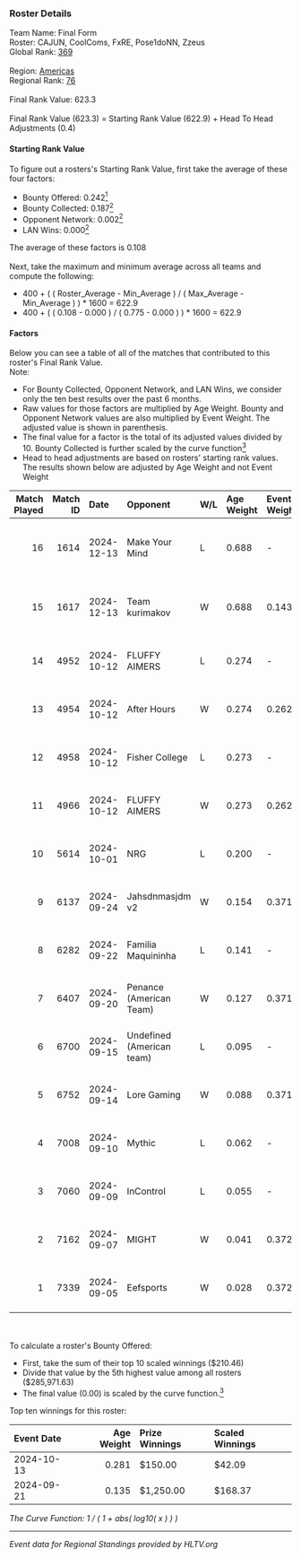### Roster Details<br />
Team Name: Final Form<br />
Roster: CAJUN, CoolComs, FxRE, Pose1doNN, Zzeus<br />
Global Rank: [369](../../standings_global_2025_02_28.md)<br />
<br />
Region: [Americas]( ../../standings_americas_2025_02_28.md)<br />
Regional Rank: [76]( ../../standings_americas_2025_02_28.md)<br />
<br />
Final Rank Value:  623.3<br />
<br />
Final Rank Value (623.3) = Starting Rank Value (622.9) + Head To Head Adjustments (0.4)<br />

#### Starting Rank Value<br />
To figure out a rosters's Starting Rank Value, first take the average of these four factors:<br />
- Bounty Offered: 0.242[<sup>1</sup>](#table2)
- Bounty Collected: 0.187[<sup>2</sup>](#table1)
- Opponent Network: 0.002[<sup>2</sup>](#table1)
- LAN Wins: 0.000[<sup>2</sup>](#table1)

The average of these factors is 0.108<br />
<br />
Next, take the maximum and minimum average across all teams and compute the following:<br />
- 400 + ( ( Roster_Average - Min_Average ) / ( Max_Average - Min_Average ) ) * 1600 = 622.9
- 400 + ( ( 0.108 - 0.000 ) / ( 0.775 - 0.000 ) ) * 1600 = 622.9


#### Factors<br />
Below you can see a table of all of the matches that contributed to this roster's Final Rank Value.<br />
Note:<br />

- For Bounty Collected, Opponent Network, and LAN Wins, we consider only the ten best results over the past 6 months.
- Raw values for those factors are multiplied by Age Weight. Bounty and Opponent Network values are also multiplied by Event Weight. The adjusted value is shown in parenthesis.
- The final value for a factor is the total of its adjusted values divided by 10. Bounty Collected is further scaled by the curve function[<sup>3</sup>](#curveFunction)
- Head to head adjustments are based on rosters' starting rank values. The results shown below are adjusted by Age Weight and not Event Weight
<span id="table1"></span><br />


| Match Played | Match ID | Date       | Opponent                  | W/L | Age Weight | Event Weight | Bounty Collected | Opponent Network | LAN Wins  | H2H Adj. | Roster                                  |
| -: | -: | :- | :- | :- | :- | :- | :- | :- | :- | -: | :- |
|           16 |     1614 | 2024-12-13 | Make Your Mind            | L   | 0.688      | -            | -                | -                | -         |    -6.71 | CAJUN, CoolComs, FxRE, Pose1doNN, Zzeus |
|           15 |     1617 | 2024-12-13 | Team kurimakov            | W   | 0.688      | 0.143        | 0.000 (0.000)    | 0.000 (0.000)    | 0 (0.000) |     4.56 | CAJUN, CoolComs, FxRE, Pose1doNN, Zzeus |
|           14 |     4952 | 2024-10-12 | FLUFFY AIMERS             | L   | 0.274      | -            | -                | -                | -         |    -2.04 | CAJUN, CoolComs, Drop, FxRE, YNGHunter  |
|           13 |     4954 | 2024-10-12 | After Hours               | W   | 0.274      | 0.262        | 0.000 (0.000)    | 0.027 (0.002)    | 0 (0.000) |     1.97 | CAJUN, CoolComs, Drop, FxRE, YNGHunter  |
|           12 |     4958 | 2024-10-12 | Fisher College            | L   | 0.273      | -            | -                | -                | -         |    -2.42 | CAJUN, CoolComs, Drop, FxRE, YNGHunter  |
|           11 |     4966 | 2024-10-12 | FLUFFY AIMERS             | W   | 0.273      | 0.262        | 0.006 (0.000)    | 0.237 (0.017)    | 0 (0.000) |     6.63 | CAJUN, CoolComs, Drop, FxRE, YNGHunter  |
|           10 |     5614 | 2024-10-01 | NRG                       | L   | 0.200      | -            | -                | -                | -         |    -0.39 | CAJUN, CoolComs, Drop, FxRE, YNGHunter  |
|            9 |     6137 | 2024-09-24 | Jahsdnmasjdm v2           | W   | 0.154      | 0.371        | 0.000 (0.000)    | 0.015 (0.001)    | 0 (0.000) |     1.62 | CAJUN, CoolComs, Drop, FxRE, YNGHunter  |
|            8 |     6282 | 2024-09-22 | Familia Maquininha        | L   | 0.141      | -            | -                | -                | -         |    -1.86 | CAJUN, CoolComs, Drop, FxRE, YNGHunter  |
|            7 |     6407 | 2024-09-20 | Penance (American Team)   | W   | 0.127      | 0.371        | 0.000 (0.000)    | 0.004 (0.000)    | 0 (0.000) |     0.90 | CAJUN, CoolComs, Drop, FxRE, YNGHunter  |
|            6 |     6700 | 2024-09-15 | Undefined (American team) | L   | 0.095      | -            | -                | -                | -         |    -1.44 | CAJUN, CoolComs, Drop, FxRE, Zzeus      |
|            5 |     6752 | 2024-09-14 | Lore Gaming               | W   | 0.088      | 0.371        | 0.000 (0.000)    | 0.020 (0.001)    | 0 (0.000) |     0.62 | CAJUN, CoolComs, Drop, FxRE, YNGHunter  |
|            4 |     7008 | 2024-09-10 | Mythic                    | L   | 0.062      | -            | -                | -                | -         |    -1.28 | CAJUN, CoolComs, Drop, FxRE, Zzeus      |
|            3 |     7060 | 2024-09-09 | InControl                 | L   | 0.055      | -            | -                | -                | -         |    -0.81 | CAJUN, CoolComs, Drop, FxRE, Zzeus      |
|            2 |     7162 | 2024-09-07 | MIGHT                     | W   | 0.041      | 0.372        | 0.002 (0.000)    | 0.276 (0.004)    | 0 (0.000) |     0.90 | CAJUN, CoolComs, Drop, FxRE, Zzeus      |
|            1 |     7339 | 2024-09-05 | Eefsports                 | W   | 0.028      | 0.372        | 0.000 (0.000)    | 0.001 (0.000)    | 0 (0.000) |     0.20 | CAJUN, CoolComs, Drop, FxRE, Zzeus      |

<br />
<span id="table2"></span><br />
To calculate a roster's Bounty Offered:<br />

- First, take the sum of their top 10 scaled winnings ($210.46)
- Divide that value by the 5th highest value among all rosters ($285,971.63)
- The final value (0.00) is scaled by the curve function.[<sup>3</sup>](#curveFunction)

Top ten winnings for this roster:<br />

| Event Date | Age Weight | Prize Winnings | Scaled Winnings |
| :- | -: | :- | :- |
| 2024-10-13 |      0.281 | $150.00        | $42.09          |
| 2024-09-21 |      0.135 | $1,250.00      | $168.37         |


<span id="curveFunction"></span>_The Curve Function: 1 / ( 1 + abs( log10( x ) ) )_<br />

---
_Event data for Regional Standings provided by HLTV.org_<br />
